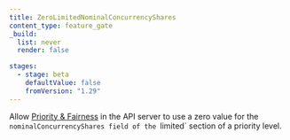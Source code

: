 ```yaml
---
title: ZeroLimitedNominalConcurrencyShares
content_type: feature_gate
_build:
  list: never
  render: false

stages:
  - stage: beta 
    defaultValue: false
    fromVersion: "1.29"
---
```

Allow [Priority & Fairness](/docs/concepts/cluster-administration/flow-control/)
in the API server to use a zero value for the `nominalConcurrencyShares field of
the `limited` section of a priority level.
